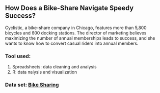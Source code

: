 ## How Does a Bike-Share Navigate Speedy Success? </br>

Cyclistic, a bike-share company in Chicago, features more than 5,800 bicycles and 600 docking stations.
The director of marketing believes maximizing the number of annual memberships leads to success, and she wants to know how to convert casual riders into annual members.


### Tool used:
1. Spreadsheets: data cleaning and analysis
2. R: data nalysis and visualization


### Data set: [Bike Sharing](https://divvy-tripdata.s3.amazonaws.com/index.html)



